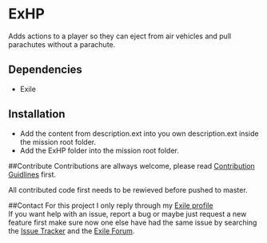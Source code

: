 # ExHP
Adds actions to a player so they can eject from air vehicles and pull parachutes without a parachute.

## Dependencies
 * Exile  

## Installation
* Add the content from description.ext into you own description.ext inside the mission root folder.  
* Add the ExHP folder into the mission root folder.

##Contribute
Contributions are allways welcome, please read [Contribution Guidlines](CONTRIBUTING.md) first.

All contributed code first needs to be rewieved before pushed to master. 

##Contact
For this project I only reply through my [Exile profile](http://www.exilemod.com/profile/7143-janski/)  
If you want help with an issue, report a bug or maybe just request a new feature first make sure now one else have had the same issue by searching the [Issue Tracker](https://github.com/Bjanski/Exile_halo_parachute/issues) and the [Exile Forum](http://www.exilemod.com/).
